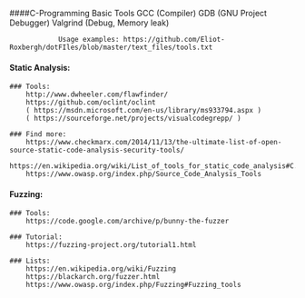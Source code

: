 
####C-Programming Basic Tools
				GCC				(Compiler)
        GDB				(GNU Project Debugger)
				Valgrind	(Debug, Memory leak)
		
				Usage examples: https://github.com/Eliot-Roxbergh/dotFIles/blob/master/text_files/tools.txt


#### Static Analysis:
	### Tools:
		http://www.dwheeler.com/flawfinder/
		https://github.com/oclint/oclint
		( https://msdn.microsoft.com/en-us/library/ms933794.aspx )
		( https://sourceforge.net/projects/visualcodegrepp/ )
	
	### Find more:
		https://www.checkmarx.com/2014/11/13/the-ultimate-list-of-open-source-static-code-analysis-security-tools/
		https://en.wikipedia.org/wiki/List_of_tools_for_static_code_analysis#C.2C_C.2B.2B
		https://www.owasp.org/index.php/Source_Code_Analysis_Tools


#### Fuzzing:
	### Tools:
		https://code.google.com/archive/p/bunny-the-fuzzer

	### Tutorial:
		https://fuzzing-project.org/tutorial1.html

	### Lists:
		https://en.wikipedia.org/wiki/Fuzzing
		https://blackarch.org/fuzzer.html
		https://www.owasp.org/index.php/Fuzzing#Fuzzing_tools
